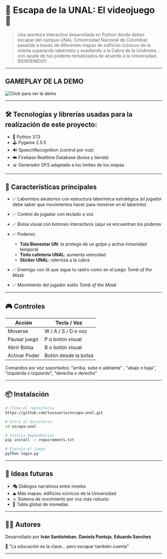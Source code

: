 # 👑 Escapa de la UNAL: El videojuego 🐐

> Una aventura interactiva desarrollada en Python donde debes escapar del campus UNAL (Universidad Nacional de Colombia) pasando a través de diferentes mapas de edificios icónicos de la misma superando laberintos y evadiendo a la Cabra de la UniAndes... con ayuda de tus poderes tematizados de acuerdo a la Universidad, BIENVENIDO!!

---

## GAMEPLAY DE LA DEMO

![Click para ver la demo](https://github.com/user-attachments/assets/73308de8-0c18-4cce-bb8f-4779cd97577a) <!-- Puedes cambiar esto por un GIF o video tuyo -->

---

## 🛠️ Tecnologías y librerías usadas para la realización de este proyecto:

* 🐍 Python 3.13
* 🕹️ Pygame 2.5.5
* 🔊 SpeechRecognition (control por voz)
* ☁️ Firebase Realtime Database (bolsa y tienda)
* 📊 Generador DFS adaptado a los limites de los mapas

---

## 🎯 Características principales

* ✅ Laberintos aleatorios con estructura laberíntica estratégica (el jugador debe saber que movimientos hacer para moverse en el laberinto)
* ✅ Control de jugador con teclado o voz
* ✅ Bolsa visual con botones interactivos (aquí se encuentran los poderes
* ✅ Poderes:

  * **Tula Bienestar UN**: te protege de un golpe y activa inmunidad temporal
  * **Tinto cafetería UNAL**: aumenta velocidad
  * **Sticker UNAL**: ralentiza a la cabra
* ✅ Enemigo con IA que sigue tu rastro como en el juego *Tomb of the Mask*
* ✅ Movimiento del jugador estilo *Tomb of the Mask*
---

## 🎮 Controles

| Acción        | Tecla / Voz          |
| ------------- | -------------------- |
| Moverse       | W / A / S / D o voz  |
| Pausar juego  | P o botón visual     |
| Abrir Bolsa   | B o botón visual     |
| Activar Poder | Botón desde la bolsa |

Comandos por voz soportados: "arriba, sube o adelante" , "abajo o baja", "izquierda o izquierdo", "derecha o derecho"

---

## 📦 Instalación

```bash
# Clona el repositorio
https://github.com/tuusuario/escapa-unal.git

# Entra al directorio
cd escapa-unal

# Instala dependencias
pip install -r requirements.txt

# Ejecuta el juego
python login.py
```

---

## 🧠 Ideas futuras

* 🎭 Diálogos narrativos entre niveles
* ⛰️ Más mapas: edificios icónicos de la Universidad
* ⚔️ Sistema de movimiento por voz más robusto
* 📰 Tabla global de monedas

---

## 👨‍💼 Autores

Desarrollado por **Iván Santisteban**, **Daniela Pantoja**, **Eduardo Sanchez**

💬 "La educación es la clave... pero escapar también cuenta"

---
